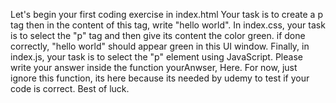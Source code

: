 Let's begin your first coding exercise in index.html
Your task is to create a p tag
then in the content of this tag, write "hello world".
In index.css, your task is to select the "p" tag and then give its content the color green.
if done correctly, "hello world" should appear green in this UI window.
Finally, in index.js, your task is to select the "p" element using JavaScript.
Please write your answer inside the function yourAnwser, Here.
For now, just ignore this function, its here because its needed by udemy to test if your code is correct. Best of luck.
